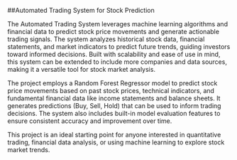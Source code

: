 ##Automated Trading System for Stock Prediction


The Automated Trading System leverages machine learning algorithms and financial data to predict stock price movements and generate actionable trading signals. The system analyzes historical stock data, financial statements, and market indicators to predict future trends, guiding investors toward informed decisions. Built with scalability and ease of use in mind, this system can be extended to include more companies and data sources, making it a versatile tool for stock market analysis.

The project employs a Random Forest Regressor model to predict stock price movements based on past stock prices, technical indicators, and fundamental financial data like income statements and balance sheets. It generates predictions (Buy, Sell, Hold) that can be used to inform trading decisions. The system also includes built-in model evaluation features to ensure consistent accuracy and improvement over time.

This project is an ideal starting point for anyone interested in quantitative trading, financial data analysis, or using machine learning to explore stock market trends.
